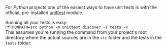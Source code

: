 For *Python* projects one of the easiest ways to have unit tests is with the official, pre-installed
[unittest](https://docs.python.org/2/library/unittest.html) module.

Running all your tests is easy:  
`PYTHONPATH=src python -m unittest discover -s tests -v`  
This assumes you're running the command from your project's root directory where the
actual sources are in the `src` folder and the tests in the `tests` folder.
